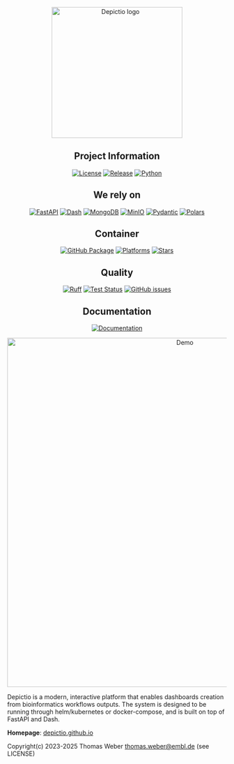 <!-- markdownlint-disable MD033 MD041 -->
<p align="center">
  <img src="https://depictio.github.io/depictio-docs/images/logo/logo_hd.png" alt="Depictio logo" width=300>
</p>

<div align="center">
<!-- markdownlint-enable MD033 -->

## Project Information

[![License](https://img.shields.io/github/license/depictio/depictio?style=flat-square&logo=opensourceinitiative)](LICENSE)
[![Release](https://img.shields.io/github/v/release/depictio/depictio?style=flat-square&logo=github)](https://github.com/depictio/depictio/releases)
[![Python](https://img.shields.io/badge/python->=3.12-blue?style=flat-square&logo=python)](https://www.python.org/)

## We rely on

[![FastAPI](https://img.shields.io/badge/FastAPI-latest?style=flat-square&logo=fastapi&color=66C2B2)](https://fastapi.tiangolo.com/)
[![Dash](https://img.shields.io/badge/Dash-latest?style=flat-square&logo=plotly&color=7DBEFF)](https://dash.plotly.com/)
[![MongoDB](https://img.shields.io/badge/MongoDB-latest?style=flat-square&logo=mongodb&color=8FCA82)](https://www.mongodb.com/)
[![MinIO](https://img.shields.io/badge/MinIO-latest?style=flat-square&logo=minio&color=E88A97)](https://min.io/)
[![Pydantic](https://img.shields.io/badge/Pydantic-latest?style=flat-square&logo=pydantic&color=F18AAF)](https://pydantic-docs.helpmanual.io/)
[![Polars](https://img.shields.io/badge/Polars-latest?style=flat-square&logo=polars&color=EDBB85)](https://pola-rs.github.io/polars-book/)

## Container

[![GitHub Package](https://img.shields.io/badge/GitHub%20Package-depictio-blue?style=flat-square&logo=docker)](https://github.com/depictio/depictio/pkgs/container/depictio)
[![Platforms](https://img.shields.io/badge/platforms-amd64%20|%20arm64-blue?style=flat-square&logo=linux)](https://github.com/depictio/depictio/pkgs/container/depictio)
[![Stars](https://img.shields.io/github/stars/depictio/depictio?style=flat-square&logo=github)](https://github.com/depictio/depictio)

## Quality

[![Ruff](https://img.shields.io/badge/code%20style-ruff-000000?style=flat-square&logo=python)](https://github.com/astral-sh/ruff)
[![Test Status](https://img.shields.io/github/actions/workflow/status/depictio/depictio/deploy.yaml?label=tests&style=flat-square&logo=github-actions)](https://github.com/depictio/depictio/actions/workflows/deploy.yaml)
[![GitHub issues](https://img.shields.io/github/issues/depictio/depictio?style=flat-square&logo=github)](https://github.com/depictio/depictio/issues)

## Documentation

[![Documentation](https://img.shields.io/badge/docs-latest-blue?style=flat-square&logo=gitbook)](https://depictio.github.io/depictio-docs/)

</div>

<!-- markdownlint-disable MD033 MD041 -->
<p align="center">
  <img src="https://depictio.github.io/depictio-docs/images/Demo.gif" alt="Demo" width=800>
</p>

<!-- markdownlint-enable MD033 -->

Depictio is a modern, interactive platform that enables dashboards creation from bioinformatics workflows outputs. The system is designed to be running through helm/kubernetes or docker-compose, and is built on top of FastAPI and Dash.

**Homepage**: [depictio.github.io](https://depictio.github.io/depictio-docs/)

Copyright(c) 2023-2025 Thomas Weber <thomas.weber@embl.de> (see LICENSE)
